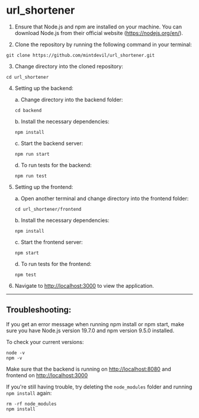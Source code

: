 # url_shortener

1. Ensure that Node.js and npm are installed on your machine. You can download Node.js from their official website (https://nodejs.org/en/).

2. Clone the repository by running the following command in your terminal:
```
git clone https://github.com/mintdevil/url_shortener.git
```

3. Change directory into the cloned repository:
```
cd url_shortener
```

4. Setting up the backend:

   a. Change directory into the backend folder:
   ```
   cd backend
   ```

   b. Install the necessary dependencies:
   ```
   npm install
   ```

   c. Start the backend server:
   ```
   npm run start
   ```

   d. To run tests for the backend:
   ```
   npm run test
   ```

5. Setting up the frontend:

   a. Open another terminal and change directory into the frontend folder:
   ```
   cd url_shortener/frontend
   ```

   b. Install the necessary dependencies:
   ```
   npm install
   ```

   c. Start the frontend server:
   ```
   npm start
   ```

   d. To run tests for the frontend:
   ```
   npm test
   ```

6. Navigate to [http://localhost:3000](http://localhost:3000) to view the application.

---

## Troubleshooting:

If you get an error message when running npm install or npm start, make sure you have Node.js version 19.7.0 and npm version 9.5.0 installed. 

To check your current versions:
```
node -v
npm -v
```

Make sure that the backend is running on [http://localhost:8080](http://localhost:8080) and frontend on [http://localhost:3000](http://localhost:3000)

If you're still having trouble, try deleting the `node_modules` folder and running `npm install` again:
```
rm -rf node_modules
npm install
```
